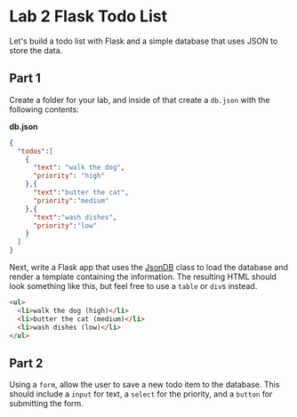 

# Lab 2 Flask Todo List

Let's build a todo list with Flask and a simple database that uses JSON to store the data.

## Part 1

Create a folder for your lab, and inside of that create a `db.json` with the following contents:

**db.json**
```json
{
  "todos":[
    {
      "text": "walk the dog",
      "priority": "high"
    },{
      "text":"butter the cat",
      "priority":"medium"
    },{
      "text":"wash dishes",
      "priority":"low"
    }
  ]
}
```

Next, write a Flask app that uses the [JsonDB](jsondb.py) class to load the database and render a template containing the information. The resulting HTML should look something like this, but feel free to use a `table` or `div`s instead.

```html
<ul>
  <li>walk the dog (high)</li>
  <li>butter the cat (medium)</li>
  <li>wash dishes (low)</li>
</ul>
```

## Part 2

Using a `form`, allow the user to save a new todo item to the database. This should include a `input` for text, a `select` for the priority, and a `button` for submitting the form.

